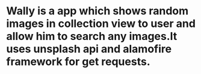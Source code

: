 # Wally is a app which shows random images in collection view to user and allow him to search any images.It uses unsplash api and alamofire framework for get requests.
